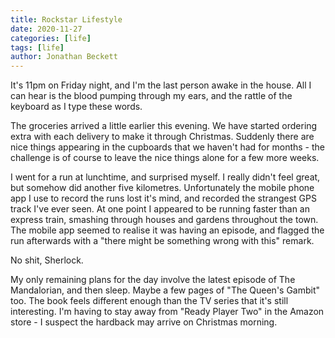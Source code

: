 ```yaml
---
title: Rockstar Lifestyle
date: 2020-11-27
categories: [life]
tags: [life]
author: Jonathan Beckett
---
```


It's 11pm on Friday night, and I'm the last person awake in the house. All I can hear is the blood pumping through my ears, and the rattle of the keyboard as I type these words.

The groceries arrived a little earlier this evening. We have started ordering extra with each delivery to make it through Christmas. Suddenly there are nice things appearing in the cupboards that we haven't had for months - the challenge is of course to leave the nice things alone for a few more weeks.

I went for a run at lunchtime, and surprised myself. I really didn't feel great, but somehow did another five kilometres. Unfortunately the mobile phone app I use to record the runs lost it's mind, and recorded the strangest GPS track I've ever seen. At one point I appeared to be running faster than an express train, smashing through houses and gardens throughout the town. The mobile app seemed to realise it was having an episode, and flagged the run afterwards with a "there might be something wrong with this" remark.

No shit, Sherlock.

My only remaining plans for the day involve the latest episode of The Mandalorian, and then sleep. Maybe a few pages of "The Queen's Gambit" too. The book feels different enough than the TV series that it's still interesting. I'm having to stay away from "Ready Player Two" in the Amazon store - I suspect the hardback may arrive on Christmas morning.